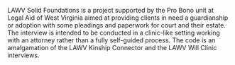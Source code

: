 LAWV Solid Foundations is a project supported by the Pro Bono unit at Legal Aid of West Virginia aimed at providing clients in need a guardianship or adoption with some pleadings and paperwork for court and their estate. The interview is intended to be conducted in a clinic-like setting working with an attorney rather than a fully self-guided process.  The code is an amalgamation of the LAWV Kinship Connector and the LAWV Will Clinic interviews.